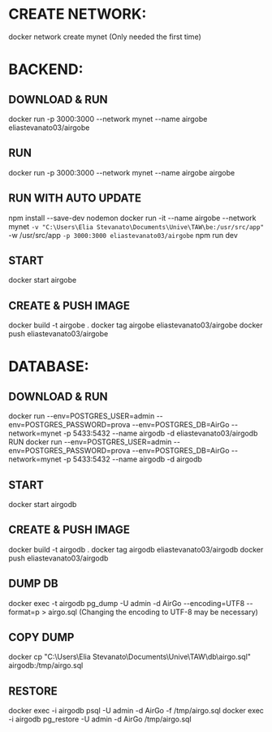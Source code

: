 # CREATE NETWORK:
docker network create mynet
(Only needed the first time)


# BACKEND:
## DOWNLOAD & RUN
docker run -p 3000:3000 --network mynet --name airgobe eliastevanato03/airgobe
## RUN
docker run -p 3000:3000 --network mynet --name airgobe airgobe
## RUN WITH AUTO UPDATE
npm install --save-dev nodemon
docker run -it --name airgobe --network mynet `-v "C:\Users\Elia Stevanato\Documents\Unive\TAW\be:/usr/src/app" ` -w /usr/src/app ` -p 3000:3000 eliastevanato03/airgobe ` npm run dev
## START
docker start airgobe

## CREATE & PUSH IMAGE
docker build -t airgobe .
docker tag airgobe eliastevanato03/airgobe
docker push eliastevanato03/airgobe


# DATABASE:
## DOWNLOAD & RUN
docker run --env=POSTGRES_USER=admin --env=POSTGRES_PASSWORD=prova --env=POSTGRES_DB=AirGo --network=mynet -p 5433:5432 --name airgodb -d eliastevanato03/airgodb
RUN
docker run --env=POSTGRES_USER=admin --env=POSTGRES_PASSWORD=prova --env=POSTGRES_DB=AirGo --network=mynet -p 5433:5432 --name airgodb -d airgodb
## START
docker start airgodb

## CREATE & PUSH IMAGE
docker build -t airgodb .
docker tag airgodb eliastevanato03/airgodb
docker push eliastevanato03/airgodb

## DUMP DB
docker exec -t airgodb pg_dump -U admin -d AirGo --encoding=UTF8 --format=p > airgo.sql 
(Changing the encoding to UTF-8 may be necessary)

## COPY DUMP
docker cp "C:\Users\Elia Stevanato\Documents\Unive\TAW\db\airgo.sql" airgodb:/tmp/airgo.sql

## RESTORE
docker exec -i airgodb psql -U admin -d AirGo -f /tmp/airgo.sql
docker exec -i airgodb pg_restore -U admin -d AirGo /tmp/airgo.sql